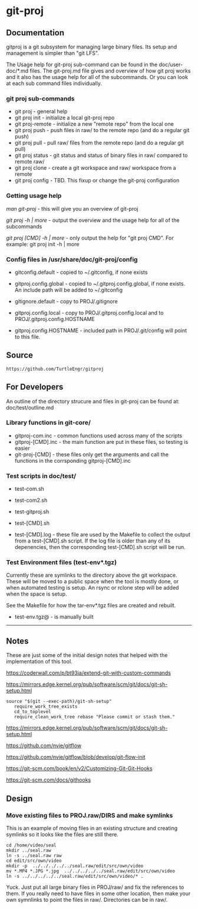 # git-proj

## Documentation

gitproj is a git subsystem for managing large binary files.
Its setup and management is simpler than "git LFS".

The Usage help for git-proj sub-command can be found in the
doc/user-doc/*.md files. The git-proj.md file gives and overview of
how git proj works and it also has the usage help for all of the
subcommands. Or you can look at each sub command files individually.

### git proj sub-commands

* git proj - general help
* git proj init - initialize a local git-proj repo
* git proj-remote - initialize a new "remote repo" from the local one
* git proj push - push files in raw/ to the remote repo (and do a regular git push)
* git proj pull - pull raw/ files from the remote repo (and do a regular git pull)
* git proj status - git status and status of binary files in raw/ compared to remote raw/
* git proj clone - create a git workspace and raw/ workspace from a remote
* git proj config - TBD. This fixup or change the git-proj configuration

### Getting usage help

*man git-proj* - this will give you an overview of git-proj

*git proj -h | more* - output the overview and the usage help for all
of the subcommands

*git proj [CMD] -h | more* - only output the help for "git proj CMD".
For example: git proj init -h | more

### Config files in /usr/share/doc/git-proj/config

* gitconfig.default - copied to ~/.gitconfig, if none exists

* gitproj.config.global - copied to ~/.gitproj.config.global, if none
  exists. An include path will be added to ~/.gitconfig

* gitignore.default - copy to PROJ/.gitignore

* gitproj.config.local - copy to PROJ/.gitproj.config.local and
  to PROJ/.gitproj.config.HOSTNAME

* gitproj.config.HOSTNAME - included path in PROJ/.git/config will
  point to this file.

## Source

    https://github.com/TurtleEngr/gitproj

## For Developers

An outline of the directory strucure and files in git-proj can be
found at: doc/test/outline.md

### Library functions in git-core/

* gitproj-com.inc - common functions used across many of the scripts
* gitproj-[CMD].inc - the main function are put in these files, so testing is easier
* git-proj-[CMD] - these files only get the arguments and call the functions in the corrsponding gitproj-[CMD].inc

### Test scripts in doc/test/

* test-com.sh
* test-com2.sh
* test-gitproj.sh
* test-[CMD].sh

* test-[CMD].log - these file are used by the Makefile to collect the
output from a test-[CMD].sh script. If the log file is older than any
of its depenencies, then the corresponding test-[CMD].sh script will
be run.

### Test Environment files (test-env*.tgz)

Currently these are symlinks to the directory above the git workspace.
These will be moved to a public space when the tool is mostly done, or
when automated testing is setup. An rsync or rclone step will be added when
the space is setup.

See the Makefile for how the tar-env*.tgz files are created and rebuilt.

* test-env.tgz@ - is manually built

----

## Notes

These are just some of the initial design notes that helped with
the implementation of this tool.

https://coderwall.com/p/bt93ia/extend-git-with-custom-commands

https://mirrors.edge.kernel.org/pub/software/scm/git/docs/git-sh-setup.html

    source "$(git --exec-path)/git-sh-setup"
       require_work_tree_exists
       cd_to_toplevel
       require_clean_work_tree rebase "Please commit or stash them."

https://mirrors.edge.kernel.org/pub/software/scm/git/docs/git-sh-setup.html

https://github.com/nvie/gitflow

https://github.com/nvie/gitflow/blob/develop/git-flow-init

https://git-scm.com/book/en/v2/Customizing-Git-Git-Hooks

https://git-scm.com/docs/githooks

## Design

### Move existing files to PROJ.raw/DIRS and make symlinks

This is an example of moving files in an existing structure and
creating symlinks so it looks like the files are still there.

    cd /home/video/seal
    mkdir ../seal.raw
    ln -s ../seal.raw raw
    cd edit/src/own/video
    mkdir -p  ../../../../../seal.raw/edit/src/own/video
    mv *.MP4 *.JPG *.jpg  ../../../../../seal.raw/edit/src/own/video
    ln -s ../../../../../seal.raw/edit/src/own/video/* .

Yuck. Just put all large binary files in PROJ/raw/ and fix the
references to them. If you really need to have files in some other
location, then make your own symnlinks to point the files in
raw/. Directories can be in raw/.
